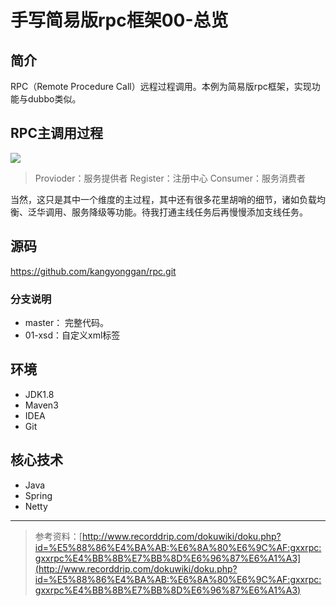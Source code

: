 # 手写简易版rpc框架00-总览

## 简介
RPC（Remote Procedure Call）远程过程调用。本例为简易版rpc框架，实现功能与dubbo类似。

## RPC主调用过程
![](https://kangyonggan.com/upload/blog/rpc.png)

> Provioder：服务提供者
> Register：注册中心
> Consumer：服务消费者

当然，这只是其中一个维度的主过程，其中还有很多花里胡哨的细节，诸如负载均衡、泛华调用、服务降级等功能。待我打通主线任务后再慢慢添加支线任务。

## 源码
https://github.com/kangyonggan/rpc.git

### 分支说明
- master： 完整代码。
- 01-xsd：自定义xml标签

## 环境
- JDK1.8
- Maven3
- IDEA
- Git

## 核心技术
- Java
- Spring
- Netty

---

> 参考资料：[http://www.recorddrip.com/dokuwiki/doku.php?id=%E5%88%86%E4%BA%AB:%E6%8A%80%E6%9C%AF:gxxrpc:gxxrpc%E4%BB%8B%E7%BB%8D%E6%96%87%E6%A1%A3](http://www.recorddrip.com/dokuwiki/doku.php?id=%E5%88%86%E4%BA%AB:%E6%8A%80%E6%9C%AF:gxxrpc:gxxrpc%E4%BB%8B%E7%BB%8D%E6%96%87%E6%A1%A3)
